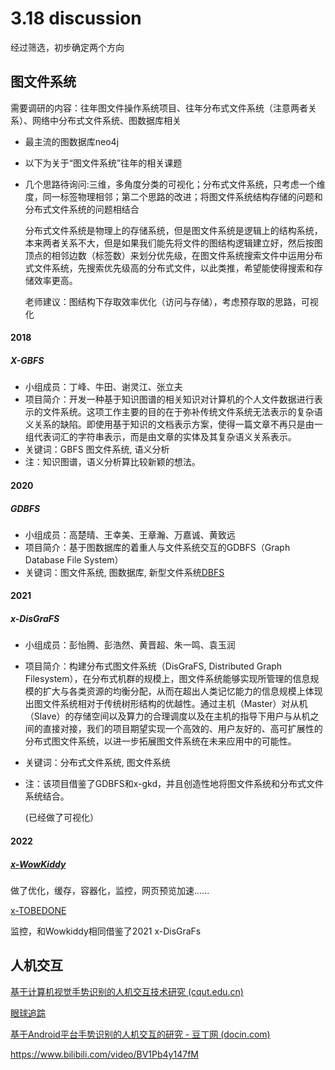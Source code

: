 # 3.18 discussion

经过筛选，初步确定两个方向

## 图文件系统

需要调研的内容：往年图文件操作系统项目、往年分布式文件系统（注意两者关系）、网络中分布式文件系统、图数据库相关

* 最主流的图数据库neo4j

* 以下为关于“图文件系统”往年的相关课题

* 几个思路待询问:三维，多角度分类的可视化；分布式文件系统，只考虑一个维度，同一标签物理相邻；第二个思路的改进；将图文件系统结构存储的问题和分布式文件系统的问题相结合

  分布式文件系统是物理上的存储系统，但是图文件系统是逻辑上的结构系统，本来两者关系不大，但是如果我们能先将文件的图结构逻辑建立好，然后按图顶点的相邻边数（标签数）来划分优先级，在图文件系统搜索文件中运用分布式文件系统，先搜索优先级高的分布式文件，以此类推，希望能使得搜索和存储效率更高。

  老师建议：图结构下存取效率优化（访问与存储），考虑预存取的思路，可视化

#### 2018

##### X-GBFS

- 小组成员：丁峰、⽜⽥、谢灵江、张⽴夫
- 项目简介：开发一种基于知识图谱的相关知识对计算机的个⼈⽂件数据进⾏表⽰的文件系统。这项⼯作主要的⽬的在于弥补传统⽂件系统⽆法表⽰的复杂语义关系的缺陷。即使⽤基于知识的⽂档表⽰⽅案，使得⼀篇⽂章不再只是由⼀组代表词汇的字符串表⽰，⽽是由⽂章的实体及其复杂语义关系表⽰。
- 关键词：GBFS 图文件系统, 语义分析
- 注：知识图谱，语义分析算比较新颖的想法。

#### 2020

##### GDBFS

- 小组成员：高楚晴、王幸美、王章瀚、万嘉诚、黄致远
- 项目简介：基于图数据库的着重人与文件系统交互的GDBFS（Graph Database File System）
- 关键词：图文件系统, 图数据库, 新型文件系统[DBFS](http://dbfs.sourceforge.net/)

#### 2021

##### x-DisGraFS

- 小组成员：彭怡腾、彭浩然、黄晋超、朱一鸣、袁玉润

- 项目简介：构建分布式图文件系统（DisGraFS, Distributed Graph Filesystem），在分布式机群的规模上，图文件系统能够实现所管理的信息规模的扩大与各类资源的均衡分配，从而在超出人类记忆能力的信息规模上体现出图文件系统相对于传统树形结构的优越性。通过主机（Master）对从机（Slave）的存储空间以及算力的合理调度以及在主机的指导下用户与从机之间的直接对接，我们的项目期望实现一个高效的、用户友好的、高可扩展性的分布式图文件系统，以进一步拓展图文件系统在未来应用中的可能性。

- 关键词：分布式文件系统, 图文件系统

- 注：该项目借鉴了GDBFS和x-gkd，并且创造性地将图文件系统和分布式文件系统结合。

  (已经做了可视化）

#### 2022

##### [x-WowKiddy](https://github.com/OSH-2022/x-WowKiddy)

做了优化，缓存，容器化，监控，网页预览加速......

[x-TOBEDONE](https://github.com/OSH-2022/x-TOBEDONE)

监控，和Wowkiddy相同借鉴了2021 x-DisGraFs

## 人机交互

[基于计算机视觉手势识别的人机交互技术研究 (cqut.edu.cn)](https://bzxb.cqut.edu.cn/html/202201/2096-2304(2022)01-0152-09.html)

[眼球追踪](https://github.com/OSH-2018/X-oalad)

[基于Android平台手势识别的人机交互的研究 - 豆丁网 (docin.com)](https://www.docin.com/p-4152215674.html)

https://www.bilibili.com/video/BV1Pb4y147fM